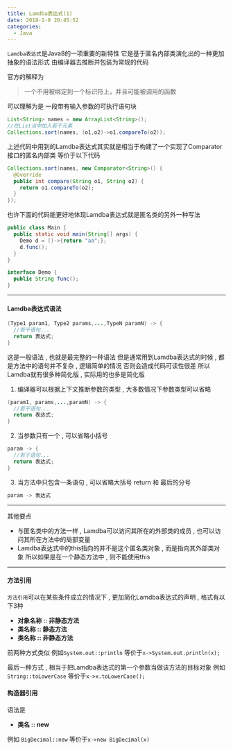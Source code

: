 ```yaml
---
title: Lamdba表达式(1)
date: 2018-1-9 20:45:52
categories: 
  - Java
---
```


`Lamdba表达式`是Java8的一项重要的新特性
它是基于匿名内部类演化出的一种更加抽象的语法形式
由编译器去推断并包装为常规的代码
<!-- more -->
官方的解释为
> 一个不用被绑定到一个标识符上，并且可能被调用的函数

可以理解为是 一段带有输入参数的可执行语句块
```java
List<String> names = new ArrayList<String>();
//在List当中加入若干元素
Collections.sort(names, (o1,o2)->o1.compareTo(o2));
```
上述代码中用到的Lamdba表达式其实就是相当于构建了一个实现了Comparator接口的匿名内部类
等价于以下代码
```java
Collections.sort(names, new Comparator<String>() {
  @Override
  public int compare(String o1, String o2) {
    return o1.compareTo(o2);
  }
});
```
也许下面的代码能更好地体现Lamdba表达式就是匿名类的另外一种写法
```java
public class Main {
  public static void main(String[] args) {
    Demo d = ()->{return "aa";};
    d.func();
  }
}

interface Demo {
  public String func();
}
```
---
#### Lamdba表达式语法
```java
(Type1 param1, Type2 params,...,TypeN paramN) -> {
  //若干语句...
  return 表达式;
}
```
这是一般语法 , 也就是最完整的一种语法
但是通常用到Lamdba表达式的时候 , 都是方法中的语句并不复杂 , 逻辑简单的情况
否则会造成代码可读性很差
所以Lamdba就有很多种简化版 , 实际用的也多是简化版
1. 编译器可以根据上下文推断参数的类型 , 大多数情况下参数类型可以省略
```java
(param1, params,...,paramN) -> {
  //若干语句...
  return 表达式;
}
```
2. 当参数只有一个 , 可以省略小括号
```java
param -> {
  //若干语句...
  return 表达式;
}
```
3. 当方法中只包含一条语句 , 可以省略大括号 return 和 最后的分号
```java
param -> 表达式
```
---
其他要点
+ 与匿名类中的方法一样 , Lamdba可以访问其所在的外部类的成员 , 也可以访问其所在方法中的局部变量
+ Lamdba表达式中的this指向的并不是这个匿名类对象 , 而是指向其外部类对象
所以如果是在一个静态方法中 , 则不能使用this

---
#### 方法引用
`方法引用`可以在某些条件成立的情况下 , 更加简化Lamdba表达式的声明 , 格式有以下3种
+ **对象名称 :: 非静态方法**
+ **类名称 :: 静态方法**
+ **类名称 :: 非静态方法**

前两种方式类似
例如`System.out::println`
等价于`x->System.out.println(x);`

最后一种方式 , 相当于把Lamdba表达式的第一个参数当做该方法的目标对象
例如`String::toLowerCase`
等价于`x->x.toLowerCase();`
#### 构造器引用
语法是
+ **类名 :: new**

例如 `BigDecimal::new`
等价于`x->new BigDecimal(x)`